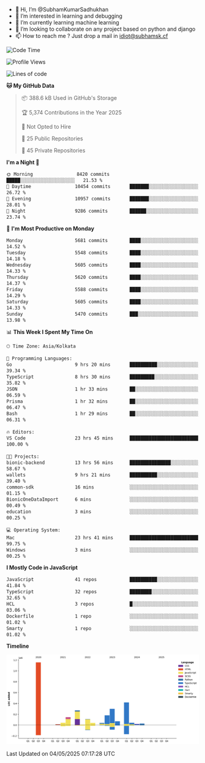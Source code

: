 - 👋 Hi, I’m @SubhamKumarSadhukhan
- 👀 I’m interested in learning and debugging
- 🌱 I’m currently learning machine learning
- 💞️ I’m looking to collaborate on any project based on python and django
- 📫 How to reach me ?
      Just drop a mail in idiot@subhamsk.cf

<!---
SubhamKumarSadhukhan/SubhamKumarSadhukhan is a ✨ special ✨ repository because its `README.md` (this file) appears on your GitHub profile.
You can click the Preview link to take a look at your changes.
--->


<!--START_SECTION:waka-->
![Code Time](http://img.shields.io/badge/Code%20Time-2%2C865%20hrs%2018%20mins-blue)

![Profile Views](http://img.shields.io/badge/Profile%20Views-0-blue)

![Lines of code](https://img.shields.io/badge/From%20Hello%20World%20I%27ve%20Written-2.9%20million%20lines%20of%20code-blue)

**🐱 My GitHub Data** 

> 📦 388.6 kB Used in GitHub's Storage 
 > 
> 🏆 5,374 Contributions in the Year 2025
 > 
> 🚫 Not Opted to Hire
 > 
> 📜 25 Public Repositories 
 > 
> 🔑 45 Private Repositories 
 > 
**I'm a Night 🦉** 

```text
🌞 Morning                8420 commits        █████░░░░░░░░░░░░░░░░░░░░   21.53 % 
🌆 Daytime                10454 commits       ███████░░░░░░░░░░░░░░░░░░   26.72 % 
🌃 Evening                10957 commits       ███████░░░░░░░░░░░░░░░░░░   28.01 % 
🌙 Night                  9286 commits        ██████░░░░░░░░░░░░░░░░░░░   23.74 % 
```
📅 **I'm Most Productive on Monday** 

```text
Monday                   5681 commits        ████░░░░░░░░░░░░░░░░░░░░░   14.52 % 
Tuesday                  5548 commits        ████░░░░░░░░░░░░░░░░░░░░░   14.18 % 
Wednesday                5605 commits        ████░░░░░░░░░░░░░░░░░░░░░   14.33 % 
Thursday                 5620 commits        ████░░░░░░░░░░░░░░░░░░░░░   14.37 % 
Friday                   5588 commits        ████░░░░░░░░░░░░░░░░░░░░░   14.29 % 
Saturday                 5605 commits        ████░░░░░░░░░░░░░░░░░░░░░   14.33 % 
Sunday                   5470 commits        ███░░░░░░░░░░░░░░░░░░░░░░   13.98 % 
```


📊 **This Week I Spent My Time On** 

```text
🕑︎ Time Zone: Asia/Kolkata

💬 Programming Languages: 
Go                       9 hrs 20 mins       ██████████░░░░░░░░░░░░░░░   39.34 % 
TypeScript               8 hrs 30 mins       █████████░░░░░░░░░░░░░░░░   35.82 % 
JSON                     1 hr 33 mins        ██░░░░░░░░░░░░░░░░░░░░░░░   06.59 % 
Prisma                   1 hr 32 mins        ██░░░░░░░░░░░░░░░░░░░░░░░   06.47 % 
Bash                     1 hr 29 mins        ██░░░░░░░░░░░░░░░░░░░░░░░   06.31 % 

🔥 Editors: 
VS Code                  23 hrs 45 mins      █████████████████████████   100.00 % 

🐱‍💻 Projects: 
bionic-backend           13 hrs 56 mins      ███████████████░░░░░░░░░░   58.67 % 
wallets                  9 hrs 21 mins       ██████████░░░░░░░░░░░░░░░   39.40 % 
common-sdk               16 mins             ░░░░░░░░░░░░░░░░░░░░░░░░░   01.15 % 
BionicOneDataImport      6 mins              ░░░░░░░░░░░░░░░░░░░░░░░░░   00.49 % 
education                3 mins              ░░░░░░░░░░░░░░░░░░░░░░░░░   00.25 % 

💻 Operating System: 
Mac                      23 hrs 41 mins      █████████████████████████   99.75 % 
Windows                  3 mins              ░░░░░░░░░░░░░░░░░░░░░░░░░   00.25 % 
```

**I Mostly Code in JavaScript** 

```text
JavaScript               41 repos            ██████████░░░░░░░░░░░░░░░   41.84 % 
TypeScript               32 repos            ████████░░░░░░░░░░░░░░░░░   32.65 % 
HCL                      3 repos             █░░░░░░░░░░░░░░░░░░░░░░░░   03.06 % 
Dockerfile               1 repo              ░░░░░░░░░░░░░░░░░░░░░░░░░   01.02 % 
Smarty                   1 repo              ░░░░░░░░░░░░░░░░░░░░░░░░░   01.02 % 
```



**Timeline**

![Lines of Code chart](https://raw.githubusercontent.com/SubhamKumarSadhukhan/SubhamKumarSadhukhan/main/assets/bar_graph.png)


 Last Updated on 04/05/2025 07:17:28 UTC
<!--END_SECTION:waka-->
